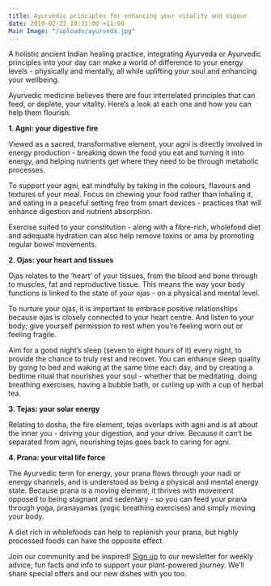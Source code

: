 ```yaml
---
title: Ayurvedic principles for enhancing your vitality and vigour
date: 2019-02-22 18:31:00 +11:00
Main Image: "/uploads/ayurveda.jpg"
---
```


A holistic ancient Indian healing practice, integrating Ayurveda or Ayurvedic principles into your day can make a world of difference to your energy levels - physically and mentally, all while uplifting your soul and enhancing your wellbeing.

Ayurvedic medicine believes there are four interrelated principles that can feed, or deplete, your vitality. Here’s a look at each one and how you can help them flourish.

**1. Agni: your digestive fire**

Viewed as a sacred, transformative element, your agni is directly involved in energy production - breaking down the food you eat and turning it into energy, and helping nutrients get where they need to be through metabolic processes.

To support your agni, eat mindfully by taking in the colours, flavours and textures of your meal. Focus on chewing your food rather than inhaling it, and eating in a peaceful setting free from smart devices - practices that will enhance digestion and nutrient absorption.

Exercise suited to your constitution - along with a fibre-rich, wholefood diet and adequate hydration can also help remove toxins or ama by promoting regular bowel movements.

**2. Ojas: your heart and tissues**

Ojas relates to the ‘heart’ of your tissues, from the blood and bone through to muscles, fat and reproductive tissue. This means the way your body functions  is linked to the state of your ojas - on a physical and mental level.

To nurture your ojas, it is important to embrace positive relationships because ojas is closely connected to your heart centre. And listen to your body; give yourself permission to rest when you’re feeling worn out or feeling fragile.

Aim for a good night’s sleep (seven to eight hours of it) every night, to provide the chance to truly rest and recover. You can enhance sleep quality by going to bed and waking at the same time each day, and by creating a bedtime ritual that nourishes your soul - whether that be meditating, doing breathing exercises, having a bubble bath, or curling up with a cup of herbal tea.

**3. Tejas: your solar energy**

Relating to dosha, the fire element, tejas overlaps with agni and is all about the  inner you - driving your digestion, and your drive. Because it can’t be separated from agni, nourishing tejas goes back to caring for agni.

**4. Prana: your vital life force**

The Ayurvedic term for energy, your prana flows through your nadi or energy channels, and is understood as being a physical and mental energy state. Because prana is a moving element, it thrives with movement opposed to being stagnant and sedentary - so you can feed your prana through yoga, pranayamas (yogic breathing exercises) and simply moving your body.

A diet rich in wholefoods can help to replenish your prana, but highly processed foods can have the opposite effect.

Join our community and be inspired! [Sign up](https://www.soulara.com.au/) to our newsletter for weekly advice, fun facts and info to support your plant-powered journey. We’ll share special offers and our new dishes with you too.